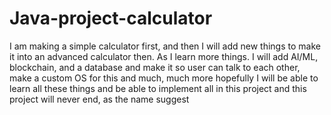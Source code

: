 # Java-project-calculator
I am making a simple calculator first, and then I will add new things to make it into an advanced calculator then. As I learn more things. I will add AI/ML, blockchain, and a database and make it so user can talk to each other, make a custom  OS for this and much, much more hopefully I will be able to learn all these things and be able to implement all in this project and this project will never end, as the name suggest
